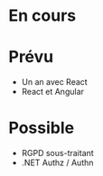 # En cours

# Prévu
- Un an avec React
- React et Angular

# Possible
- RGPD sous-traitant
- .NET Authz / Authn
